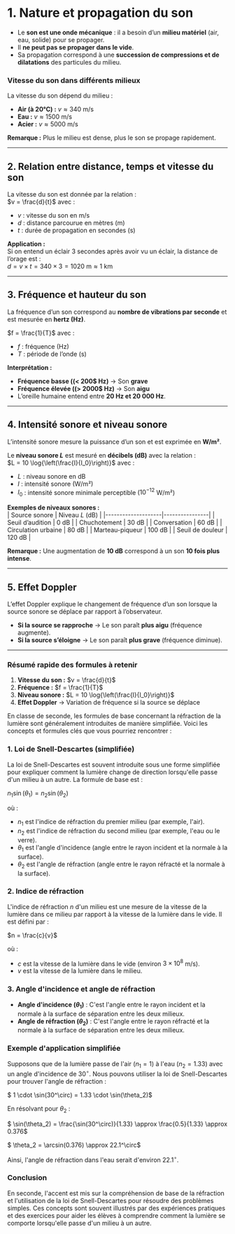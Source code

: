 # **1. Nature et propagation du son**
- Le **son est une onde mécanique** : il a besoin d’un **milieu matériel** (air, eau, solide) pour se propager.  
- Il **ne peut pas se propager dans le vide**.  
- Sa propagation correspond à une **succession de compressions et de dilatations** des particules du milieu.  

### **Vitesse du son dans différents milieux**
La vitesse du son dépend du milieu :  
- **Air (à 20°C) :** $v \approx 340$ m/s  
- **Eau :** $v \approx 1500$ m/s  
- **Acier :** $v \approx 5000$ m/s  

**Remarque :** Plus le milieu est dense, plus le son se propage rapidement.

---

## **2. Relation entre distance, temps et vitesse du son**
La vitesse du son est donnée par la relation :  
$v = \frac{d}{t}$
avec :  
- $v$ : vitesse du son en m/s  
- $d$ : distance parcourue en mètres (m)  
- $t$ : durée de propagation en secondes (s)  

**Application :**  
Si on entend un éclair 3 secondes après avoir vu un éclair, la distance de l’orage est :  
$d = v \times t = 340 \times 3 = 1020 \text{ m} \approx 1 \text{ km}$

---

## **3. Fréquence et hauteur du son**
La fréquence d’un son correspond au **nombre de vibrations par seconde** et est mesurée en **hertz (Hz)**.  

$f = \frac{1}{T}$
avec :  
- $f$ : fréquence (Hz)  
- $T$ : période de l’onde (s)  

**Interprétation :**  
- **Fréquence basse (\(< 200$ Hz)** → Son **grave**  
- **Fréquence élevée (\(> 2000$ Hz)** → Son **aigu**  
- L’oreille humaine entend entre **20 Hz et 20 000 Hz**.  

---

## **4. Intensité sonore et niveau sonore**
L’intensité sonore mesure la puissance d’un son et est exprimée en **W/m²**.  

Le **niveau sonore $L$** est mesuré en **décibels (dB)** avec la relation :  
$L = 10 \log{\left(\frac{I}{I_0}\right)}$
avec :  
- $L$ : niveau sonore en dB  
- $I$ : intensité sonore (W/m²)  
- $I_0$ : intensité sonore minimale perceptible ($10^{-12}$ W/m²)  

**Exemples de niveaux sonores :**  
| Source sonore       | Niveau $L$ (dB) |
|--------------------|----------------|
| Seuil d’audition  | 0 dB |
| Chuchotement      | 30 dB |
| Conversation      | 60 dB |
| Circulation urbaine | 80 dB |
| Marteau-piqueur   | 100 dB |
| Seuil de douleur  | 120 dB |

**Remarque :** Une augmentation de **10 dB** correspond à un son **10 fois plus intense**.

---

## **5. Effet Doppler**
L’effet Doppler explique le changement de fréquence d’un son lorsque la source sonore se déplace par rapport à l’observateur.  
- **Si la source se rapproche** → Le son paraît **plus aigu** (fréquence augmente).  
- **Si la source s’éloigne** → Le son paraît **plus grave** (fréquence diminue).  

---

### **Résumé rapide des formules à retenir**
1. **Vitesse du son :** $v = \frac{d}{t}$  
2. **Fréquence :** $f = \frac{1}{T}$  
3. **Niveau sonore :** $L = 10 \log{\left(\frac{I}{I_0}\right)}$  
4. **Effet Doppler** → Variation de fréquence si la source se déplace  

En classe de seconde, les formules de base concernant la réfraction de la lumière sont généralement introduites de manière simplifiée. Voici les concepts et formules clés que vous pourriez rencontrer :

### 1. Loi de Snell-Descartes (simplifiée)

La loi de Snell-Descartes est souvent introduite sous une forme simplifiée pour expliquer comment la lumière change de direction lorsqu'elle passe d'un milieu à un autre. La formule de base est :

$n_1 \sin(\theta_1) = n_2 \sin(\theta_2)$

où :
- $n_1$ est l'indice de réfraction du premier milieu (par exemple, l'air).
- $n_2$ est l'indice de réfraction du second milieu (par exemple, l'eau ou le verre).
- $\theta_1$ est l'angle d'incidence (angle entre le rayon incident et la normale à la surface).
- $\theta_2$ est l'angle de réfraction (angle entre le rayon réfracté et la normale à la surface).

### 2. Indice de réfraction

L'indice de réfraction $n$ d'un milieu est une mesure de la vitesse de la lumière dans ce milieu par rapport à la vitesse de la lumière dans le vide. Il est défini par :

$n = \frac{c}{v}$

où :
- $c$ est la vitesse de la lumière dans le vide (environ $3 \times 10^8$ m/s).
- $v$ est la vitesse de la lumière dans le milieu.

### 3. Angle d'incidence et angle de réfraction

- **Angle d'incidence ($\theta_1$)** : C'est l'angle entre le rayon incident et la normale à la surface de séparation entre les deux milieux.
- **Angle de réfraction ($\theta_2$)** : C'est l'angle entre le rayon réfracté et la normale à la surface de séparation entre les deux milieux.

### Exemple d'application simplifiée

Supposons que de la lumière passe de l'air ($n_1 = 1$) à l'eau ($n_2 = 1.33$) avec un angle d'incidence de $30^\circ$. Nous pouvons utiliser la loi de Snell-Descartes pour trouver l'angle de réfraction :

$
1 \cdot \sin(30^\circ) = 1.33 \cdot \sin(\theta_2)$

En résolvant pour $\theta_2$ :

$
\sin(\theta_2) = \frac{\sin(30^\circ)}{1.33} \approx \frac{0.5}{1.33} \approx 0.376$

$
\theta_2 = \arcsin(0.376) \approx 22.1^\circ$

Ainsi, l'angle de réfraction dans l'eau serait d'environ $22.1^\circ$.

### Conclusion

En seconde, l'accent est mis sur la compréhension de base de la réfraction et l'utilisation de la loi de Snell-Descartes pour résoudre des problèmes simples. Ces concepts sont souvent illustrés par des expériences pratiques et des exercices pour aider les élèves à comprendre comment la lumière se comporte lorsqu'elle passe d'un milieu à un autre.